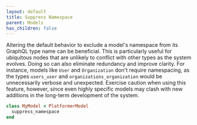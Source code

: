 ```yaml
---
layout: default
title: Suppress Namespace
parent: Models
has_children: false
---
```


Altering the default behavior to exclude a model's namespace from
its GraphQL type name can be beneficial. This is particularly useful
for ubiquitous nodes that are unlikely to conflict with other types
  as the system evolves. Doing so can also eliminate redundancy and
  improve clarity. For instance, models like `User` and `Organization`
  don't require namespacing, as the types `users_user` and
  `organizations_organization` would be unnecessarily verbose and
  unexpected. Exercise caution when using this feature, however, since even highly specific models may clash with new additions in the long-term development of the system.

```ruby
class MyModel < PlatformerModel
  suppress_namespace 
end

```